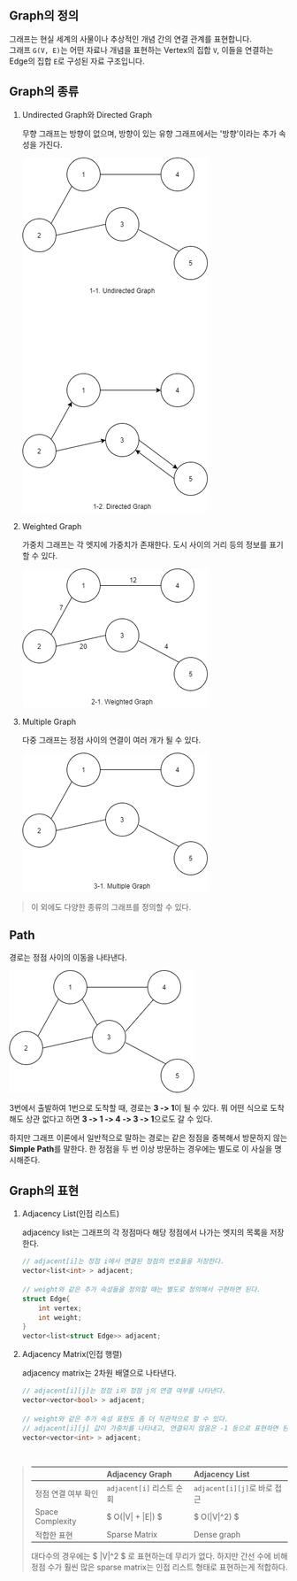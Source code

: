 ## Graph의 정의  

그래프는 현실 세계의 사물이나 추상적인 개념 간의 연결 관계를 표현합니다.  
그래프 ```G(V, E)```는 어떤 자료나 개념을 표현하는 Vertex의 집합 ```V```,
이들을 연결하는 Edge의 집합 ```E```로 구성된 자료 구조입니다.

## Graph의 종류

1. Undirected Graph와 Directed Graph  

	무향 그래프는 방향이 없으며, 방향이 있는 유향 그래프에서는 '방향'이라는 추가 속성을 가진다.

	![undiredcted_directed_graph](/images/undirected_directed_graph.png)

2. Weighted Graph  

	가중치 그래프는 각 엣지에 가중치가 존재한다. 도시 사이의 거리 등의 정보를 표기할 수 있다.

	![weighted_graph](/images/weighted_graph.png)

3. Multiple Graph  

	다중 그래프는 정점 사이의 연결이 여러 개가 될 수 있다.

	![multiple_graph](/images/multiple_graph.png)

> 이 외에도 다양한 종류의 그래프를 정의할 수 있다.

## Path  

경로는 정점 사이의 이동을 나타낸다.

![graph_path](/images/graph_path.png)  

3번에서 출발하여 1번으로 도착할 때, 경로는 **3 -> 1**이 될 수 있다. 
뭐 어떤 식으로 도착해도 상관 없다고 하면 **3 -> 1 -> 4 -> 3 -> 1**으로도 갈 수 있다.  

하지만 그래프 이론에서 일반적으로 말하는 경로는 같은 정점을 중복해서 방문하지 않는 **Simple Path**를 말한다. 
한 정점을 두 번 이상 방문하는 경우에는 별도로 이 사실을 명시해준다.

## Graph의 표현  

1. Adjacency List(인접 리스트)  

	adjacency list는 그래프의 각 정점마다 해당 정점에서 나가는 엣지의 목록을 저장한다.

	``` cpp
	// adjacent[i]는 정점 i에서 연결된 정점의 번호들을 저장한다.
	vector<list<int> > adjacent;

	// weight와 같은 추가 속성들을 정의할 때는 별도로 정의해서 구현하면 된다.
	struct Edge{
		int vertex;
		int weight;
	}
	vector<list<struct Edge>> adjacent;
	```

2. Adjacency Matrix(인접 행렬)

	adjacency matrix는 2차원 배열으로 나타낸다. 

	``` cpp
	// adjacent[i][j]는 정점 i와 정점 j의 연결 여부를 나타낸다.
	vector<vector<bool> > adjacent;

	// weight와 같은 추가 속성 표현도 좀 더 직관적으로 할 수 있다.
	// adjacent[i][j] 값이 가중치를 나타내고, 연결되지 않음은 -1 등으로 표현하면 된다.
	vector<vector<int> > adjacent;
	```  

<br/>	

> ||Adjacency Graph|Adjacency List|
> |:--|:--|:--|
> |정점 연결 여부 확인|```adjacent[i]``` 리스트 순회|```adjacent[i][j]```로 바로 접근|
> |Space Complexity| $ O(\|V\| + \|E\|) $ |  $ O(\|V\|^2) $  |
> |적합한 표현|Sparse Matrix|Dense graph|
>
> 대다수의 경우에는 $ \|V\|^2 $ 로 표현하는데 무리가 없다.
> 하지만 간선 수에 비해 정점 수가 훨씬 많은 sparse matrix는 인접 리스트 형태로 표현하는게 적합하다.